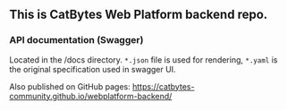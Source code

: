 ## This is CatBytes Web Platform backend repo.

### API documentation (Swagger)
Located in the /docs directory. `*.json` file is used for rendering, `*.yaml` is the original specification used in swagger UI.

Also published on GitHub pages: https://catbytes-community.github.io/webplatform-backend/